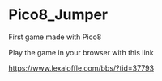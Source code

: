 # Pico8_Jumper
First game made with Pico8

Play the game in your browser with this link

https://www.lexaloffle.com/bbs/?tid=37793
